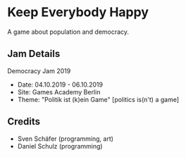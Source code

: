 # Keep Everybody Happy
A game about population and democracy.
## Jam Details
Democracy Jam 2019
- Date: 04.10.2019 - 06.10.2019
- Site: Games Academy Berlin
- Theme: "Politik ist (k)ein Game" [politics is(n't) a game]
## Credits
- Sven Schäfer (programming, art)
- Daniel Schulz (programming)
